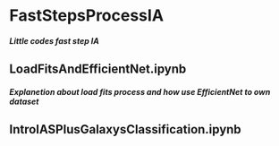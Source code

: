 # FastStepsProcessIA

##### Little codes fast step IA

## LoadFitsAndEfficientNet.ipynb
##### Explanetion about load fits process and how use EfficientNet to own dataset

## IntroIASPlusGalaxysClassification.ipynb
##### 
